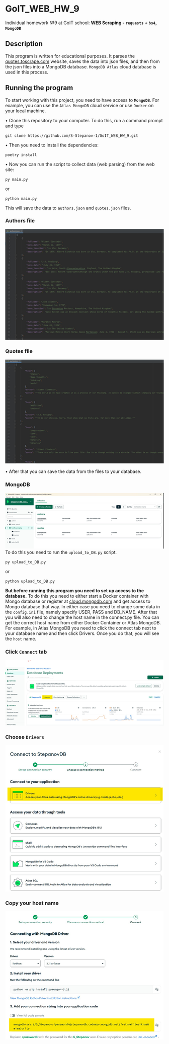# GoIT_WEB_HW_9
Individual homework №9 at GoIT school: **WEB Scraping - `requests` + `bs4`, `MongoDB`**

## Description 

This program is written for educational purposes. It parses the [quotes.toscrape.com](http://quotes.toscrape.com/) website, saves the data into json files, and then from the json files into a MongoDB database. `MongoDB Atlas` cloud database is used in this process.

## Running the program

To start working with this project, you need to have access to **`MongoDB`**. For example, you can use the `Atlas MongoDB` cloud service or use `Docker` on your local machine.

• Clone this repository to your computer. To do this, run a command prompt and type
```
git clone https://github.com/S-Stepanov-1/GoIT_WEB_HW_9.git
```
• Then you need to install the dependencies:
```
poetry install
```
• Now you can run the script to collect data (web parsing) from the web site:
```
py main.py
```
or
```
python main.py
```
This will save the data to `authors.json` and `quotes.json` files.
### Authors file
![Authors json](Pictures/authors.jpg)

### Quotes file
![Quotes json](Pictures/quotes.jpg)

• After that you can save the data from the files to your database. 
### MongoDB
![Data in database](Pictures/Mongo.jpg)
To do this you need to run the `upload_to_DB.py` script.
```
py upload_to_DB.py
```
or
```
python upload_to_DB.py
```
**But before running this program you need to set up access to the database.**
To do this you need to either start a Docker container with Mongo database or register at [cloud.mongodb.com](https://cloud.mongodb.com/) and get access to Mongo database that way. In either case you need to change some data in the `config.ini` file, namely specify USER, PASS and DB_NAME. After that you will also need to change the host name in the connect.py file. You can get the correct host name from either Docker Container or Atlas MongoDB.
For example, in Atlas MongoDB you need to click the connect tab next to your database name and then click Drivers. Once you do that, you will see the `host` name.
### Click `Connect` tab
![Access to DB step 1](Pictures/Access_to_DB_1.jpg)

### Choose `Drivers`
![Access to DB step 2](Pictures/Access_to_DB_2.jpg)

### Copy your host name
![Access to DB step 3](Pictures/Access_to_DB_3.jpg)
